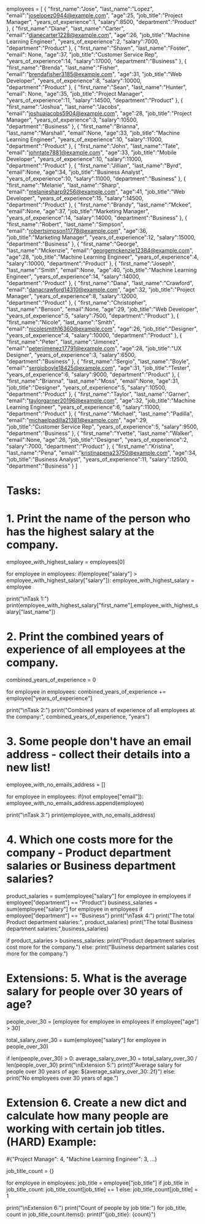 employees = [
 {
 "first_name":"Jose",
 "last_name":"Lopez",
 "email":"joselopez0944@example.com",
 "age":25,
 "job_title":"Project Manager",
 "years_of_experience":1,
 "salary":8500,
 "department":"Product"
 },
 {
 "first_name":"Diane",
 "last_name":"Carter",
 "email":"dianecarter1228@example.com",
 "age":26,
 "job_title":"Machine Learning Engineer",
 "years_of_experience":2,
 "salary":7000,
 "department":"Product"
 },
 {
 "first_name":"Shawn",
 "last_name":"Foster",
 "email": None,
 "age":37,
 "job_title":"Customer Service Rep",
 "years_of_experience":14,
 "salary":17000,
 "department":"Business"
 },
 {
 "first_name":"Brenda",
 "last_name":"Fisher",
 "email":"brendafisher3185@example.com",
 "age":31,
 "job_title":"Web Developer",
 "years_of_experience":8,
 "salary":10000,
 "department":"Product"
 },
 {
 "first_name":"Sean",
 "last_name":"Hunter",
 "email": None,
 "age":35,
 "job_title":"Project Manager",
 "years_of_experience":11,
 "salary":14500,
 "department":"Product"
 },
 {
 "first_name":"Joshua",
 "last_name":"Jacobs",
 "email":"joshuajacobs5904@example.com",
 "age":28,
 "job_title":"Project Manager",
 "years_of_experience":3,
 "salary":10500,
 "department":"Business"
 },
 {
 "first_name":"Brianna",
 "last_name":"Marshall",
 "email":None,
 "age":33,
 "job_title":"Machine Learning Engineer",
 "years_of_experience":10,
 "salary":11000,
 "department":"Product"
 },
 {
 "first_name":"John",
 "last_name":"Tate",
 "email":"johntate7881@example.com",
 "age":33,
 "job_title":"Mobile Developer",
 "years_of_experience":10,
 "salary":11000,
 "department":"Product"
 },
 {
 "first_name":"Jillian",
 "last_name":"Byrd",
 "email":None,
 "age":34,
 "job_title":"Business Analyst",
 "years_of_experience":10,
 "salary":11000,
 "department":"Business"
 },
 {
 "first_name":"Melanie",
 "last_name":"Sharp",
 "email":"melaniesharp9256@example.com",
 "age":41,
 "job_title":"Web Developer",
 "years_of_experience":15,
 "salary":14500,
 "department":"Product"
 },
 {
 "first_name":"Brandy",
 "last_name":"Mckee",
 "email":None,
 "age":37,
 "job_title":"Marketing Manager",
 "years_of_experience":14,
 "salary":14000,
 "department":"Business"
 },
 {
 "first_name":"Robert",
 "last_name":"Simpson",
 "email":"robertsimpson11778@example.com",
 "age":36,
 "job_title":"Marketing Manager",
 "years_of_experience":12,
 "salary":15000,
 "department":"Business"
 },
 {
 "first_name":"George",
 "last_name":"Mckenzie",
 "email":"georgemckenzie12384@example.com",
 "age":28,
 "job_title":"Machine Learning Engineer",
 "years_of_experience":4,
 "salary":10000,
 "department":"Product"
 },
 {
 "first_name":"Joseph",
 "last_name":"Smith",
 "email":None,
 "age":40,
 "job_title":"Machine Learning Engineer",
 "years_of_experience":14,
 "salary":14000,
 "department":"Product"
 },
 {
 "first_name":"Dana",
 "last_name":"Crawford",
 "email":"danacrawford14310@example.com",
 "age":32,
 "job_title":"Project Manager",
 "years_of_experience":8,
 "salary":12000,
 "department":"Product"
 },
 {
 "first_name":"Christopher",
 "last_name":"Benson",
 "email":None,
 "age":29,
 "job_title":"Web Developer",
 "years_of_experience":5,
 "salary":7500,
 "department":"Product"
 },
 {
 "first_name":"Nicole",
 "last_name":"Smith",
 "email":"nicolesmith16360@example.com",
 "age":26,
 "job_title":"Designer",
 "years_of_experience":4,
 "salary":10000,
 "department":"Product"
 },
 {
 "first_name":"Peter",
 "last_name":"Jimenez",
 "email":"peterjimenez17791@example.com",
 "age":28,
 "job_title":"UX Designer",
 "years_of_experience":3,
 "salary":6500,
 "department":"Business"
 },
 {
 "first_name":"Sergio",
 "last_name":"Boyle",
 "email":"sergioboyle18425@example.com",
 "age":31,
 "job_title":"Tester",
 "years_of_experience":6,
 "salary":9000,
 "department":"Product"
 },
 {
 "first_name":"Brianna",
 "last_name":"Moss",
 "email":None,
 "age":31,
 "job_title":"Designer",
 "years_of_experience":5,
 "salary":10500,
 "department":"Product"
 },
 {
 "first_name":"Taylor",
 "last_name":"Garner",
 "email":"taylorgarner20196@example.com",
 "age":32,
 "job_title":"Machine Learning Engineer",
 "years_of_experience":6,
 "salary":11000,
 "department":"Product"
 },
 {
 "first_name":"Michael",
 "last_name":"Padilla",
 "email":"michaelpadilla21381@example.com",
 "age":29,
 "job_title":"Customer Service Rep",
 "years_of_experience":5,
 "salary":9500,
 "department":"Business"
 },
 {
 "first_name":"Yvette",
 "last_name":"Walker",
 "email":None,
 "age":26,
 "job_title":"Designer",
 "years_of_experience":2,
 "salary":7000,
 "department":"Product"
 },
 {
 "first_name":"Kristina",
 "last_name":"Pena",
 "email":"kristinapena23750@example.com",
 "age":34,
 "job_title":"Business Analyst",
 "years_of_experience":11,
 "salary":12500,
 "department":"Business"
 }
]

# Tasks:
# 1. Print the name of the person who has the highest salary at the company.

employee_with_highest_salary = employees[0]

for employee in employees:
    if(employee["salary"] > employee_with_highest_salary["salary"]):
        employee_with_highest_salary = employee

print("\nTask 1:")        
print(employee_with_highest_salary["first_name"],employee_with_highest_salary["last_name"])

# 2. Print the combined years of experience of all employees at the company.

combined_years_of_experience = 0
   
for employee in employees:
    combined_years_of_experience += employee["years_of_experience"]

print("\nTask 2:")
print("Combined years of experience of all employees at the company:", combined_years_of_experience, "years")

# 3. Some people don't have an email address - collect their details into a new list!

employee_with_no_emails_address = []

for employee in employees:
    if(not employee["email"]):
       employee_with_no_emails_address.append(employee)

print("\nTask 3:")
print(employee_with_no_emails_address)

# 4. Which one costs more for the company - Product department salaries or Business department salaries?

product_salaries = sum(employee["salary"] 
                        for employee in employees 
                            if employee["department"] == "Product")
business_salaries = sum(employee["salary"] 
                        for employee in employees 
                            if employee["department"] == "Business")
print("\nTask 4:")
print("The total Product department salaries:", product_salaries)
print("The total Business department salaries:",business_salaries)

if product_salaries > business_salaries:
    print("Product department salaries cost more for the company.")
else:
    print("Business department salaries cost more for the company.")

# Extensions: 5. What is the average salary for people over 30 years of age? 

people_over_30 = [employee 
                  for employee in employees 
                    if employee["age"] > 30]

total_salary_over_30 = sum(employee["salary"] 
                           for employee in people_over_30)

if len(people_over_30) > 0:
    average_salary_over_30 = total_salary_over_30 / len(people_over_30)
    print("\nExtension 5:")
    print(f"Average salary for people over 30 years of age: ${average_salary_over_30:.2f}")
else:
    print("No employees over 30 years of age.")

# Extension 6. Create a new dict and calculate how many people are working with certain job titles. (HARD) Example:
#{"Project Manage": 4, "Machine Learning Engineer": 3, ...}

job_title_count = {}

for employee in employees:
    job_title = employee["job_title"]
    if job_title in job_title_count:
        job_title_count[job_title] += 1
    else:
        job_title_count[job_title] = 1

print("\nExtension 6:")
print("Count of people by job title:")
for job_title, count in job_title_count.items():
    print(f"{job_title}: {count}")
